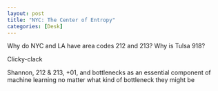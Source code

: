 ```yaml
---
layout: post
title: "NYC: The Center of Entropy"
categories: [Desk]
---
```


Why do NYC and LA have area codes 212 and 213? Why is Tulsa 918?
<!--more-->
Clicky-clack

Shannon, 212 & 213, +01, and bottlenecks as an essential component of machine learning no matter what kind of bottleneck they might be
